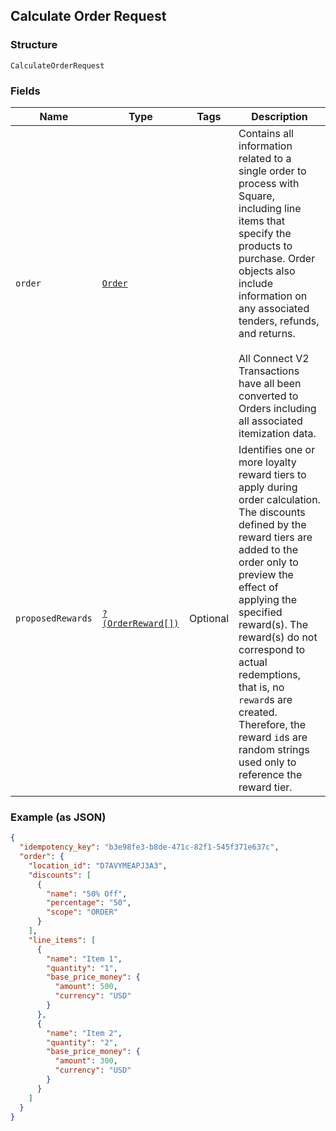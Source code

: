 ## Calculate Order Request

### Structure

`CalculateOrderRequest`

### Fields

| Name | Type | Tags | Description |
|  --- | --- | --- | --- |
| `order` | [`Order`](/doc/models/order.md) |  | Contains all information related to a single order to process with Square,<br>including line items that specify the products to purchase. Order objects also<br>include information on any associated tenders, refunds, and returns.<br><br>All Connect V2 Transactions have all been converted to Orders including all associated<br>itemization data. |
| `proposedRewards` | [`?(OrderReward[])`](/doc/models/order-reward.md) | Optional | Identifies one or more loyalty reward tiers to apply during order calculation.<br>The discounts defined by the reward tiers are added to the order only to preview the<br>effect of applying the specified reward(s). The reward(s) do not correspond to actual<br>redemptions, that is, no `reward`s are created. Therefore, the reward `id`s are<br>random strings used only to reference the reward tier. |

### Example (as JSON)

```json
{
  "idempotency_key": "b3e98fe3-b8de-471c-82f1-545f371e637c",
  "order": {
    "location_id": "D7AVYMEAPJ3A3",
    "discounts": [
      {
        "name": "50% Off",
        "percentage": "50",
        "scope": "ORDER"
      }
    ],
    "line_items": [
      {
        "name": "Item 1",
        "quantity": "1",
        "base_price_money": {
          "amount": 500,
          "currency": "USD"
        }
      },
      {
        "name": "Item 2",
        "quantity": "2",
        "base_price_money": {
          "amount": 300,
          "currency": "USD"
        }
      }
    ]
  }
}
```

